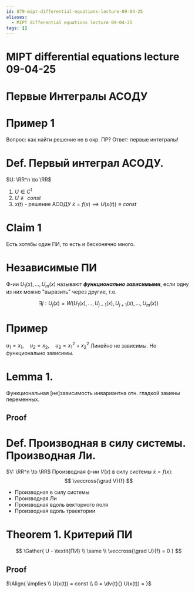 ```yaml
---
id: 879-mipt-differential-equations-lecture-09-04-25
aliases:
  - MIPT differential equations lecture 09-04-25
tags: []
---
```


# MIPT differential equations lecture 09-04-25

# Первые Интегралы АСОДУ

# Пример 1

Вопрос: как найти решение не в окр. ПР?
Ответ: первые интегралы!

# Def. Первый интеграл АСОДУ.

$U: \RR^n \to \RR$

1. $U \in C^1$
2. $U \not\equiv const$
3. $x(t)$ - решение АСОДУ $\dot{x} = f(x) \implies U(x(t)) \equiv const$

# Claim 1

Есть хотябы один ПИ, то есть и бесконечно много.

# Независимые ПИ

Ф-ии $U_1(x),\dots,U_m(x)$ называют **_функционально зависимыми_**, если одну из них можно "выразить" через другие, т.е.

$$
\exists j:
U_j(x) = W(U_1(x), \dots, U_{j-1}(x), U_{j+1}(x), \dots, U_m(x))
$$

# Пример

$u_1 = x_1,\quad u_2 = x_2,\quad u_3 = x_1^2 + x_2^2$
Линейно не зависимы.
Но функционально зависимы.

# Lemma 1.

Функциональная [не]зависимость инвариантна отн. гладкой замены переменных.

## Proof

# Def. Производная в силу системы. Производная Ли.
$V: \RR^n \to \RR$
Производная ф-ии $V(x)$ в силу системы $\dot{x} = f(x)$:
$$
\veccross{\grad V}{f}
$$

- Производная в силу системы
- Производная Ли
- Производная вдоль векторного поля
- Производная вдоль траектории

# Theorem 1. Критерий ПИ

$$
\Gather{
U - \textit{ПИ} \\
\same \\
\veccross{\grad U}{f} = 0
}
$$

## Proof
$\Align{
\implies \\
U(x(t)) = const \\
0 = \dv{t}{} U(x(t)) = 
}$
